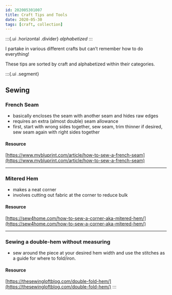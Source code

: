 ```yaml
---
id: 202005301007
title: Craft Tips and Tools
date: 2020-05-30
tags: [craft, collection]
---
```

:::{.ui .horizontal .divider}
*alphabetized*
:::



I partake in various different crafts but can’t remember how to do everything! 

These tips are sorted by craft and alphabetized within their categories.

:::{.ui .segment}
## Sewing

### French Seam
- basically encloses the seam with another seam and hides raw edges
- requires an extra (almost double) seam allowance
- first, start with wrong sides together, sew seam, trim thinner if desired, sew seam again with right sides together
#### Resource
[https://www.mybluprint.com/article/how-to-sew-a-french-seam](https://www.mybluprint.com/article/how-to-sew-a-french-seam)

---

### Mitered Hem
- makes a neat corner
- involves cutting out fabric at the corner to reduce bulk
#### Resource
[https://sew4home.com/how-to-sew-a-corner-aka-mitered-hem/](https://sew4home.com/how-to-sew-a-corner-aka-mitered-hem/)

---

### Sewing a double-hem without measuring
- sew around the piece at your desired hem width and use the stitches as a guide for where to fold/iron.
#### Resource
[https://thesewingloftblog.com/double-fold-hem/](https://thesewingloftblog.com/double-fold-hem/)
:::





